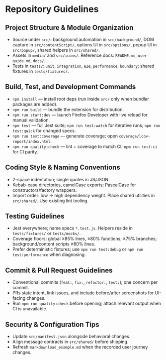# Repository Guidelines

## Project Structure & Module Organization
- Source under `src/`: background automation in `src/background/`, DOM capture in `src/contentScript/`, options UI in `src/options/`, popup UI in `src/popup/`, shared helpers in `src/shared/`.
- Assets in `media/` and `src/icons/`. Reference docs: `README.md`, `user-guide.md`, `docs/`.
- Tests in `tests/`: `unit`, `integration`, `e2e`, `performance`, `boundary`; shared fixtures in `tests/fixtures/`.

## Build, Test, and Development Commands
- `npm install` — install root deps (run inside `src/` only when bundler packages are added).
- `npm run build` — bundle the extension for distribution.
- `npm run start:dev` — launch Firefox Developer with live reload for manual validation.
- `npm test` — full Jest suite; `npm run test:watch` for iterative runs; `npm run test:quick` for changed specs.
- `npm run test:coverage` — generate coverage; open `coverage/lcov-report/index.html`.
- `npm run quality:check` — lint + coverage to match CI; `npm run test:ci` for CI parity.

## Coding Style & Naming Conventions
- 2-space indentation; single quotes in JS/JSON.
- Kebab-case directories, camelCase exports; PascalCase for constructors/factory wrappers.
- Import order: low → high dependency weight. Place shared utilities in `src/shared/`. Use existing lint tooling.

## Testing Guidelines
- Jest everywhere; name specs `*.test.js`. Helpers reside in `tests/fixtures/` or `tests/mocks/`.
- Coverage floors: global ≥85% lines, ≥80% functions, ≥75% branches; background/content scripts ≥80% lines.
- Prefer deterministic fixtures; use `npm run test:debug` or `npm run test:performance` when diagnosing.

## Commit & Pull Request Guidelines
- Conventional commits (`feat:`, `fix:`, `refactor:`, `test:`); one concern per commit.
- PRs state intent, link issues, and include before/after screenshots for UI-facing changes.
- Run `npm run quality:check` before opening; attach relevant output when CI is unavailable.

## Security & Configuration Tips
- Update `src/manifest.json` alongside behavioral changes.
- Align message contracts in `src/shared/` before shipping.
- Refresh `markdownload_example.md` when the recorded user journey changes.

